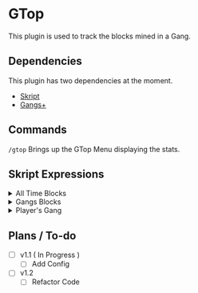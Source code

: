 # GTop

This plugin is used to track the blocks mined in a Gang.

## Dependencies
This plugin has two dependencies at the moment.

 - [Skript](https://github.com/SkriptLang/Skript)
 - [Gangs+](https://www.spigotmc.org/resources/gangs-1-8-1-20.2604/)
## Commands

`/gtop` Brings up the GTop Menu displaying the stats.


## Skript Expressions

<details> 

<summary>All Time Blocks</summary>

### All Time Blocks : Property Expression
The count of all the blocks a gang has ever mined.

`gang['s] all[ ]time blocks`

example: 
```java
set gang's all time blocks of {_gang} to 5
```
</details> 

<details> 

<summary>Gangs Blocks</summary>

#### Gangs Blocks : Property Expression
The blocks a gang has mined today in EST time zone.

`gang['s] blocks`

example: 
```java
add 15 to gang's blocks of {_gang}
```

</details> 

<details> 

<summary>Player's Gang</summary>

#### Player's Gang : Expression
The gang of a player. Returns `<none>` if not in a gang.

`%player%['s] gang`

example: `set {_gang} to player's gang`

</details> 

## Plans / To-do
- [ ] v1.1 ( In Progress )
  - [ ] Add Config
- [ ] v1.2 
  - [ ] Refactor Code